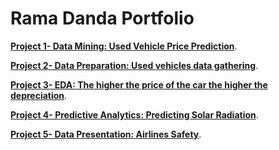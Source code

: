 # Rama Danda Portfolio
**[Project 1- Data Mining: Used Vehicle Price Prediction](https://github.com/11leven/portfolio/tree/gh-pages/Project%201)**.

**[Project 2- Data Preparation: Used vehicles data gathering](https://github.com/11leven/portfolio/tree/gh-pages/Project%202)**.

**[Project 3- EDA: The higher the price of the car the higher the depreciation](https://github.com/11leven/portfolio/tree/gh-pages/Project%203)**.

**[Project 4- Predictive Analytics: Predicting Solar Radiation](https://github.com/11leven/portfolio/tree/gh-pages/Project%204)**.

**[Project 5- Data Presentation: Airlines Safety](https://github.com/11leven/portfolio/tree/gh-pages/Project%205)**.


